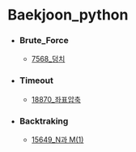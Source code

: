 # Baekjoon_python

- ### Brute_Force
  - [7568_덩치](https://github.com/DonghaeSuh/Baekjoon_python/blob/main/Brute_Force/7568_%EB%8D%A9%EC%B9%98)
- ### Timeout
  - [18870_좌표압축](https://github.com/DonghaeSuh/Baekjoon_python/blob/main/Timeout/18870_%EC%A2%8C%ED%91%9C%EC%95%95%EC%B6%95)
- ### Backtraking
  - [15649_N과 M(1)](https://github.com/DonghaeSuh/Baekjoon_python/tree/main/Backtraking)
